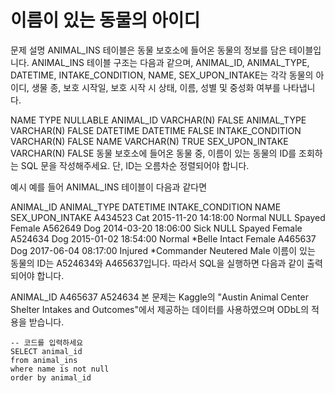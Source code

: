 # 이름이 있는 동물의 아이디
문제 설명
ANIMAL_INS 테이블은 동물 보호소에 들어온 동물의 정보를 담은 테이블입니다. ANIMAL_INS 테이블 구조는 다음과 같으며, ANIMAL_ID, ANIMAL_TYPE, DATETIME, INTAKE_CONDITION, NAME, SEX_UPON_INTAKE는 각각 동물의 아이디, 생물 종, 보호 시작일, 보호 시작 시 상태, 이름, 성별 및 중성화 여부를 나타냅니다.

NAME	TYPE	NULLABLE
ANIMAL_ID	VARCHAR(N)	FALSE
ANIMAL_TYPE	VARCHAR(N)	FALSE
DATETIME	DATETIME	FALSE
INTAKE_CONDITION	VARCHAR(N)	FALSE
NAME	VARCHAR(N)	TRUE
SEX_UPON_INTAKE	VARCHAR(N)	FALSE
동물 보호소에 들어온 동물 중, 이름이 있는 동물의 ID를 조회하는 SQL 문을 작성해주세요. 단, ID는 오름차순 정렬되어야 합니다.

예시
예를 들어 ANIMAL_INS 테이블이 다음과 같다면

ANIMAL_ID	ANIMAL_TYPE	DATETIME	INTAKE_CONDITION	NAME	SEX_UPON_INTAKE
A434523	Cat	2015-11-20 14:18:00	Normal	NULL	Spayed Female
A562649	Dog	2014-03-20 18:06:00	Sick	NULL	Spayed Female
A524634	Dog	2015-01-02 18:54:00	Normal	*Belle	Intact Female
A465637	Dog	2017-06-04 08:17:00	Injured	*Commander	Neutered Male
이름이 있는 동물의 ID는 A524634와 A465637입니다. 따라서 SQL을 실행하면 다음과 같이 출력되어야 합니다.

ANIMAL_ID
A465637
A524634
본 문제는 Kaggle의 "Austin Animal Center Shelter Intakes and Outcomes"에서 제공하는 데이터를 사용하였으며 ODbL의 적용을 받습니다.

```mysql
-- 코드를 입력하세요
SELECT animal_id
from animal_ins
where name is not null
order by animal_id
```
